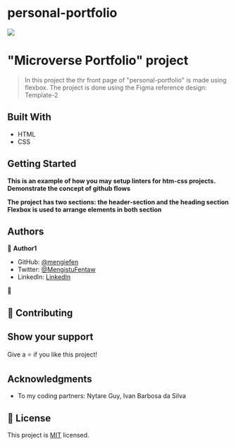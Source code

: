 # personal-portfolio
![](https://img.shields.io/badge/Microverse-blueviolet)

# "Microverse Portfolio" project

> In this project the thr front page of  "personal-portfolio" is made using flexbox. 
> The project is done using the Figma reference design: Template-2


## Built With

- HTML
- CSS


## Getting Started

**This is an example of how you may setup linters for htm-css projects.**
**Demonstrate the concept of github flows**

**The project has two sections: the header-section and the heading section**
**Flexbox is used to arrange elements in both section**



## Authors

👤 **Author1**

- GitHub: [@mengiefen](https://github.com/githubhandle)
- Twitter: [@MengistuFentaw](https://twitter.com/twitterhandle)
- LinkedIn: [LinkedIn](https://www.linkedin.com/in/mengefen/)

👤
## 🤝 Contributing

## Show your support

Give a ⭐️ if you like this project!

## Acknowledgments

- To my coding partners: Nytare Guy, Ivan Barbosa da Silva


## 📝 License

This project is [MIT](./MIT.md) licensed.
